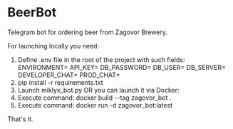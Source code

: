 # BeerBot
Telegram bot for ordering beer from Zagovor Brewery.

For launching locally you need:
1. Define .env file in the root of the project with such fields:
  ENVIRONMENT=
  API_KEY=
  DB_PASSWORD=
  DB_USER=
  DB_SERVER=
  DEVELOPER_CHAT=
  PROD_CHAT=
2. pip install -r requirements.txt
3. Launch miklyx_bot.py 
OR you can launch it via Docker:
1. Execute command: docker build --tag zagovor_bot .
2. Execute command: docker run -d zagovor_bot:latest

That's it.
